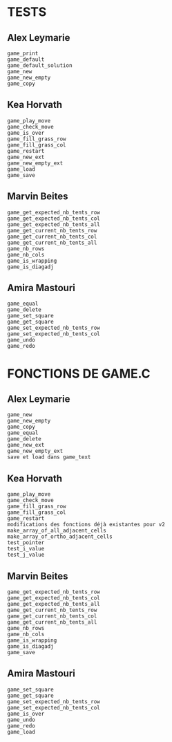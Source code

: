 # TESTS

## **Alex Leymarie**

    game_print
    game_default
    game_default_solution
    game_new
    game_new_empty
    game_copy

## **Kea Horvath**

    game_play_move
    game_check_move
    game_is_over
    game_fill_grass_row
    game_fill_grass_col
    game_restart
    game_new_ext
    game_new_empty_ext
    game_load
    game_save

## **Marvin Beites**

    game_get_expected_nb_tents_row
    game_get_expected_nb_tents_col
    game_get_expected_nb_tents_all
    game_get_current_nb_tents_row
    game_get_current_nb_tents_col
    game_get_current_nb_tents_all
    game_nb_rows
    game_nb_cols
    game_is_wrapping
    game_is_diagadj

## **Amira Mastouri**

    game_equal
    game_delete
    game_set_square
    game_get_square
    game_set_expected_nb_tents_row
    game_set_expected_nb_tents_col
    game_undo
    game_redo


# FONCTIONS DE GAME.C

## **Alex Leymarie**

    game_new
    game_new_empty
    game_copy
    game_equal
    game_delete
    game_new_ext
    game_new_empty_ext
    save et load dans game_text

## **Kea Horvath**

    game_play_move
    game_check_move
    game_fill_grass_row
    game_fill_grass_col
    game_restart
    modifications des fonctions déjà existantes pour v2
    make_array_of_all_adjacent_cells
    make_array_of_ortho_adjacent_cells
    test_pointer
    test_i_value
    test_j_value

## **Marvin Beites**

    game_get_expected_nb_tents_row
    game_get_expected_nb_tents_col
    game_get_expected_nb_tents_all
    game_get_current_nb_tents_row
    game_get_current_nb_tents_col
    game_get_current_nb_tents_all
    game_nb_rows
    game_nb_cols
    game_is_wrapping
    game_is_diagadj
    game_save

## **Amira Mastouri**

    game_set_square
    game_get_square
    game_set_expected_nb_tents_row
    game_set_expected_nb_tents_col
    game_is_over
    game_undo
    game_redo
    game_load